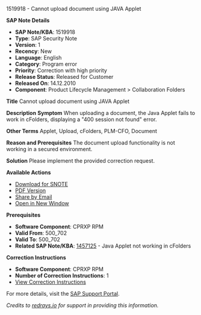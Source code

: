 1519918 - Cannot upload document using JAVA Applet

**SAP Note Details**
- **SAP Note/KBA**: 1519918
- **Type**: SAP Security Note
- **Version**: 1
- **Recency**: New
- **Language**: English
- **Category**: Program error
- **Priority**: Correction with high priority
- **Release Status**: Released for Customer
- **Released On**: 14.12.2010
- **Component**: Product Lifecycle Management > Collaboration Folders

**Title**
Cannot upload document using JAVA Applet

**Description**
**Symptom**
When uploading a document, the Java Applet fails to work in cFolders, displaying a "400 session not found" error.

**Other Terms**
Applet, Upload, cFolders, PLM-CFO, Document

**Reason and Prerequisites**
The document upload functionality is not working in a secured environment.

**Solution**
Please implement the provided correction request.

**Available Actions**
- [Download for SNOTE](https://notesdownloads.sap.com/note/0040000009012432017)
- [PDF Version](https://userapps.support.sap.com/sap/support/sfm/notes/print/0001519918?language=en-US&token=4E746A95DCA01250667D954A6DC541BC)
- [Share by Email](https://me.sap.com/notes/0001519918) 
- [Open in New Window](https://me.sap.com/notes/0001519918)
  
**Prerequisites**
- **Software Component**: CPRXP RPM
- **Valid From**: 500_702
- **Valid To**: 500_702
- **Related SAP Note/KBA**: [1457125](https://me.sap.com/notes/1457125) - Java Applet not working in cFolders

**Correction Instructions**
- **Software Component**: CPRXP RPM
- **Number of Correction Instructions**: 1
- [View Correction Instructions](https://me.sap.com/corrins/0001519918/381)

For more details, visit the [SAP Support Portal](https://me.sap.com/notes/0001519918).

*Credits to [redrays.io](https://redrays.io) for support in providing this information.*
